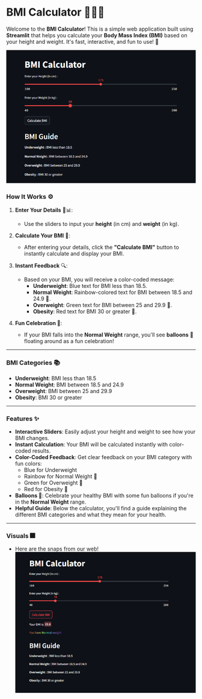 # BMI Calculator 🏋️‍♀️💪

Welcome to the **BMI Calculator**! This is a simple web application built using **Streamlit** that helps you calculate your **Body Mass Index (BMI)** based on your height and weight. It's fast, interactive, and fun to use! 🌟

![BMI Calculator Screenshot](Visuals/1.png)

### How It Works ⚙️

1. **Enter Your Details** 📏📊:
   - Use the sliders to input your **height** (in cm) and **weight** (in kg).

2. **Calculate Your BMI** 🧮:
   - After entering your details, click the **"Calculate BMI"** button to instantly calculate and display your BMI.

3. **Instant Feedback** 🔍:
   - Based on your BMI, you will receive a color-coded message:
     - **Underweight**: Blue text for BMI less than 18.5.
     - **Normal Weight**: Rainbow-colored text for BMI between 18.5 and 24.9 🌈.
     - **Overweight**: Green text for BMI between 25 and 29.9 🍏.
     - **Obesity**: Red text for BMI 30 or greater 🚨.

4. **Fun Celebration 🎉**:
   - If your BMI falls into the **Normal Weight** range, you'll see **balloons** 🎈 floating around as a fun celebration!

---

### BMI Categories 📚

- **Underweight**: BMI less than 18.5
- **Normal Weight**: BMI between 18.5 and 24.9
- **Overweight**: BMI between 25 and 29.9
- **Obesity**: BMI 30 or greater

---

### Features ✨

- **Interactive Sliders**: Easily adjust your height and weight to see how your BMI changes.
- **Instant Calculation**: Your BMI will be calculated instantly with color-coded results.
- **Color-Coded Feedback**: Get clear feedback on your BMI category with fun colors:
  - Blue for Underweight
  - Rainbow for Normal Weight 🌈
  - Green for Overweight 🍏
  - Red for Obesity 🚨
- **Balloons 🎈**: Celebrate your healthy BMI with some fun balloons if you're in the **Normal Weight** range.
- **Helpful Guide**: Below the calculator, you'll find a guide explaining the different BMI categories and what they mean for your health.

---

### Visuals 🎆
- Here are the snaps from our web! 
![BMI Calculator Screenshot](Visuals/2.png)
